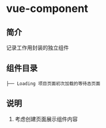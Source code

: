 # vue-component

## 简介

记录工作用封装的独立组件

## 组件目录

```
├── Loading 项目页面初次加载的等待态页面

```

## 说明

1. 考虑创建页面展示组件内容
